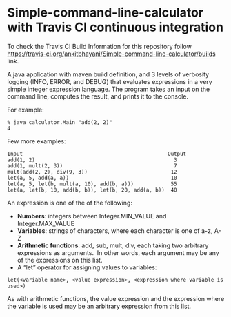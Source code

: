 # Simple-command-line-calculator with Travis CI continuous integration

To check the Travis CI Build Information for this repository follow https://travis-ci.org/ankitbhayani/Simple-command-line-calculator/builds link.

A java application with maven build definition, and 3 levels of verbosity logging (INFO, ERROR, and DEBUG) that evaluates expressions in a very simple integer expression language. The program takes an input on the command line, computes the result, and prints it to the console. 

For example:

```
% java calculator.Main "add(2, 2)"
4
```

Few more examples:

```
Input                                               Output
add(1, 2)                                             3
add(1, mult(2, 3))                                    7
mult(add(2, 2), div(9, 3))                           12
let(a, 5, add(a, a))                                 10
let(a, 5, let(b, mult(a, 10), add(b, a)))            55
let(a, let(b, 10, add(b, b)), let(b, 20, add(a, b))  40
```

An expression is one of the of the following:
*	**Numbers**: integers between Integer.MIN_VALUE and Integer.MAX_VALUE
*	**Variables**: strings of characters, where each character is one of a-z, A-Z
*	**Arithmetic functions**: add, sub, mult, div, each taking two arbitrary expressions as arguments.  In other words, each argument may be any of the expressions on this list.
*	A “let” operator for assigning values to variables:

```
let(<variable name>, <value expression>, <expression where variable is used>)
```

As with arithmetic functions, the value expression and the expression where the variable is used may be an arbitrary expression from this list. 
